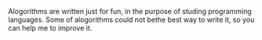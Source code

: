Alogorithms are written just for fun, in the purpose of studing programming languages. 
Some of alogorithms could not bethe best way to write it, so you can help me to improve it.
